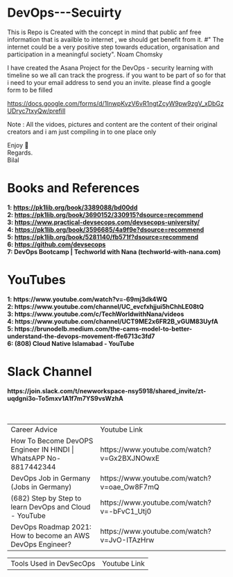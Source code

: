 # DevOps---Secuirty
This is Repo is Created with the concept in mind that public anf free information that is availble to internet , we should get benefit from it. 
#" The internet could be a very positive step towards education, organisation and participation in a meaningful society".
Noam Chomsky

I have created the Asana Project for the DevOps - security learning with timeline so we all can track the progress. if you want to be part of so for that i need to your email address to send you an invite. please find a google form to be filled 

https://docs.google.com/forms/d/1InwpKvzV6vR1ngtZcyW9pw9zgV_xDbGzUDryc7txyQw/prefill


Note : All the vidoes, pictures and content are the content of their original creators and i am just compiling in to one place only 

Enjoy 🙂 <br>
Regards. <br>
Bilal

<h1><b>Books and References<b></h1>

1: https://pk1lib.org/book/3389088/bd00dd <br>
2: https://pk1lib.org/book/3690152/330915?dsource=recommend<br>
3: https://www.practical-devsecops.com/devsecops-university/<br>
4: https://pk1lib.org/book/3596685/4a9f9e?dsource=recommend<br>
5: https://pk1lib.org/book/5281140/fb571f?dsource=recommend<br>
6: https://github.com/devsecops<br>
7: DevOps Bootcamp | Techworld with Nana (techworld-with-nana.com)<br>


<h1><b>YouTubes<b></h1>
1: https://www.youtube.com/watch?v=-69mj3dk4WQ<br>
2: https://www.youtube.com/channel/UC_evcfxhjjui5hChhLE08tQ<br>
3: https://www.youtube.com/c/TechWorldwithNana/videos<br>
4: https://www.youtube.com/channel/UCT9ME2x6FR2B_vGUM83UyfA<br>
5: https://brunodelb.medium.com/the-cams-model-to-better-understand-the-devops-movement-ffe6713c3fd7<br>
6: (808) Cloud Native Islamabad - YouTube<br>

  
<h1><b>Slack Channel<b></h1>
https://join.slack.com/t/newworkspace-nsy5918/shared_invite/zt-uqdgni3o-To5mxv1A1f7m7YS9vsWzhA<br><br><br>


  
  <table>
        <tr> 
          <td>Career Advice</td>
          <td>Youtube Link</td>
        </tr>
       <tr> 
          <td>How To Become DevOPS Engineer IN HINDI | WhatsAPP No- 8817442344</td>
          <td>https://www.youtube.com/watch?v=Gx2BXJNOwxE</td>
       </tr>
       <tr> 
          <td>DevOps Job in Germany (Jobs in Germany)</td>
          <td>https://www.youtube.com/watch?v=oae_Ow8F7mQ</td>
       </tr>
     <tr> 
          <td>(682) Step by Step to learn DevOps and Cloud - YouTube</td>
          <td>https://www.youtube.com/watch?v=-bFvC1_Utj0</td>
       </tr>
    <tr> 
          <td>DevOps Roadmap 2021: How to become an AWS DevOps Engineer?</td>
          <td>https://www.youtube.com/watch?v=JvO-ITAzHrw</td>
       </tr>
    
    
    
  </table>
  
  <table>
      <tr> 
          <td>Tools Used in DevSecOps</td>
          <td>Youtube Link</td>
        </tr>
  </table>
             
  
 
  
  
  
